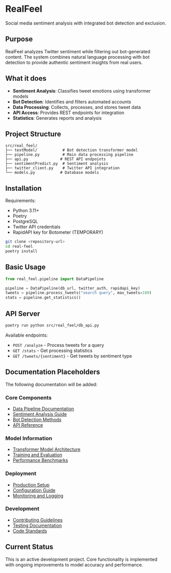 # RealFeel

Social media sentiment analysis with integrated bot detection and exclusion.

## Purpose

RealFeel analyzes Twitter sentiment while filtering out bot-generated content. The system combines natural language processing with bot detection to provide authentic sentiment insights from real users.

## What it does

- **Sentiment Analysis**: Classifies tweet emotions using transformer models
- **Bot Detection**: Identifies and filters automated accounts  
- **Data Processing**: Collects, processes, and stores tweet data
- **API Access**: Provides REST endpoints for integration
- **Statistics**: Generates reports and analysis

## Project Structure

```
src/real_feel/
├── textModel/           # Bot detection transformer model
├── pipeline.py          # Main data processing pipeline
├── api.py              # REST API endpoints
├── sentimentPredict.py  # Sentiment analysis
├── twitter_client.py    # Twitter API integration
└── models.py           # Database models
```

## Installation

Requirements:
- Python 3.11+
- Poetry
- PostgreSQL
- Twitter API credentials
- RapidAPI key for Botometer (TEMPORARY)

```bash
git clone <repository-url>
cd real-feel
poetry install
```

## Basic Usage

```python
from real_feel.pipeline import DataPipeline

pipeline = DataPipeline(db_url, twitter_auth, rapidapi_key)
tweets = pipeline.process_tweets("search query", max_tweets=100)
stats = pipeline.get_statistics()
```

## API Server

```bash
poetry run python src/real_feel/db_api.py
```

Available endpoints:
- `POST /analyze` - Process tweets for a query
- `GET /stats` - Get processing statistics  
- `GET /tweets/{sentiment}` - Get tweets by sentiment type

## Documentation Placeholders

The following documentation will be added:

### Core Components
- [Data Pipeline Documentation](docs/pipeline.md)
- [Sentiment Analysis Guide](docs/sentiment.md)
- [Bot Detection Methods](docs/bot-detection.md)
- [API Reference](docs/api.md)

### Model Information
- [Transformer Model Architecture](docs/transformer-model.md)
- [Training and Evaluation](docs/training.md)
- [Performance Benchmarks](docs/metrics.md)

### Deployment
- [Production Setup](docs/deployment.md)
- [Configuration Guide](docs/configuration.md)
- [Monitoring and Logging](docs/monitoring.md)

### Development
- [Contributing Guidelines](docs/contributing.md)
- [Testing Documentation](docs/testing.md)
- [Code Standards](docs/code-standards.md)

## Current Status

This is an active development project. Core functionality is implemented with ongoing improvements to model accuracy and performance.
